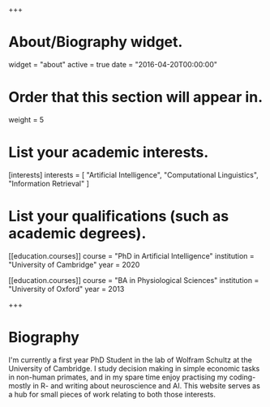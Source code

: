 +++
# About/Biography widget.
widget = "about"
active = true
date = "2016-04-20T00:00:00"

# Order that this section will appear in.
weight = 5

# List your academic interests.
[interests]
  interests = [
    "Artificial Intelligence",
    "Computational Linguistics",
    "Information Retrieval"
  ]

# List your qualifications (such as academic degrees).
[[education.courses]]
  course = "PhD in Artificial Intelligence"
  institution = "University of Cambridge"
  year = 2020

[[education.courses]]
  course = "BA in Physiological Sciences"
  institution = "University of Oxford"
  year = 2013
 
+++

# Biography

I'm currently a first year PhD Student in the lab of Wolfram Schultz at the University of Cambridge. I study decision making in simple economic tasks in non-human primates, and in my spare time enjoy practising my coding- mostly in R- and writing about neuroscience and AI. This website serves as a hub for small pieces of work relating to both those interests.